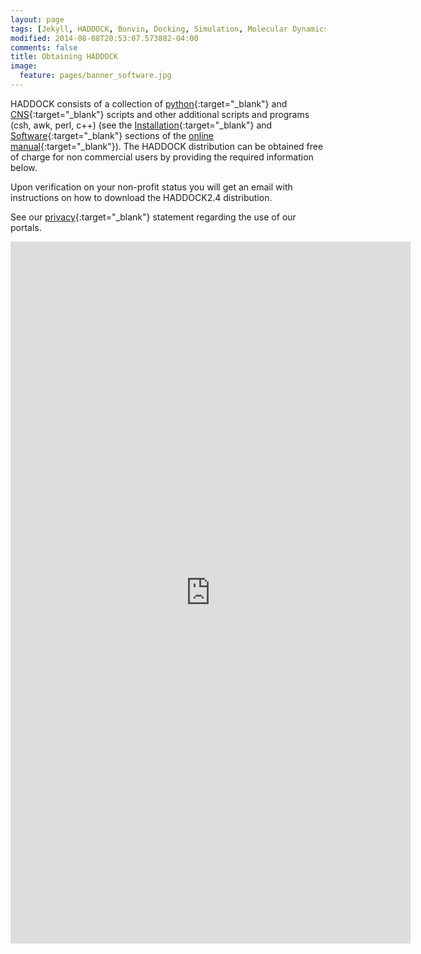 ```yaml
---
layout: page
tags: [Jekyll, HADDOCK, Bonvin, Docking, Simulation, Molecular Dynamics, Structural Biology, Computational Biology, Modelling, Protein Structure]
modified: 2014-08-08T20:53:07.573882-04:00
comments: false
title: Obtaining HADDOCK
image:
  feature: pages/banner_software.jpg
---
```


HADDOCK consists of a collection of [python](http://www.python.org){:target="_blank"} and [CNS](http://cns-online.org){:target="_blank"} scripts and other additional scripts and programs (csh, awk, perl, c++) (see the [Installation](/software/haddock2.4/installation){:target="_blank"} and [Software](/software/haddock2.2/software){:target="_blank"} sections of the [online manual](/software/haddock2.4/manual){:target="_blank"}). The HADDOCK distribution can be obtained free of charge for non commercial users by providing the required information below.

Upon verification on your non-profit status you will get an email with instructions on how to download the HADDOCK2.4 distribution.

See our [privacy](https://wenmr.science.uu.nl/privacy){:target="_blank"} statement regarding the use of our portals.


<iframe src="https://docs.google.com/forms/d/e/1FAIpQLScWODgOREhHa2ED_K6fIPKkANJ5k3uBY64fmzyVc9z8q0pFng/viewform?embedded=true" width="640" height="1123" frameborder="0" marginheight="0" marginwidth="0">Loading…</iframe>
